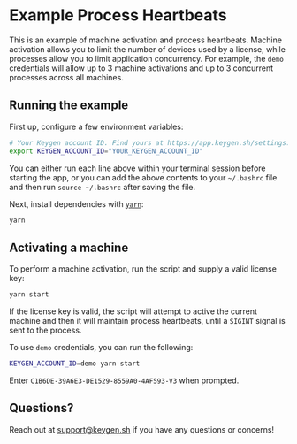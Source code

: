 # Example Process Heartbeats

This is an example of machine activation and process heartbeats. Machine
activation allows you to limit the number of devices used by a license,
while processes allow you to limit application concurrency. For example,
the `demo` credentials will allow up to 3 machine activations
and up to 3 concurrent processes across all machines.

## Running the example

First up, configure a few environment variables:

```bash
# Your Keygen account ID. Find yours at https://app.keygen.sh/settings.
export KEYGEN_ACCOUNT_ID="YOUR_KEYGEN_ACCOUNT_ID"
```

You can either run each line above within your terminal session before
starting the app, or you can add the above contents to your `~/.bashrc`
file and then run `source ~/.bashrc` after saving the file.

Next, install dependencies with [`yarn`](https://yarnpkg.comg):

```bash
yarn
```

## Activating a machine

To perform a machine activation, run the script and supply a valid
license key:

```bash
yarn start
```

If the license key is valid, the script will attempt to active the
current machine and then it will maintain process heartbeats,
until a `SIGINT` signal is sent to the process.

To use `demo` credentials, you can run the following:

```bash
KEYGEN_ACCOUNT_ID=demo yarn start
```

Enter `C1B6DE-39A6E3-DE1529-8559A0-4AF593-V3` when prompted.

## Questions?

Reach out at [support@keygen.sh](mailto:support@keygen.sh) if you have any
questions or concerns!
